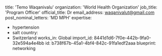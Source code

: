 title: 'Temo Waqanivalu'
organization: 'World Health Organization'
job_title: 'Program Officer'
official_title: Dr
email_address: waqanivalut@gmail.com
post_nominal_letters: 'MD MPH'
expertise:
  - hypertension
  - salt
country:
  - Switzerland
works_in: Global
import_id: 8441d1d6-7f0e-442b-9fa0-32e594a4e4bb
id: b738f67b-45a1-4bf4-842c-91fa1edf2aaa
blueprint: networking
